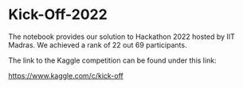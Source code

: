 # Kick-Off-2022
The notebook provides our solution to Hackathon 2022 hosted by IIT Madras. We achieved a rank of 22 out 69 participants.

The link to the Kaggle competition can be found under this link:

https://www.kaggle.com/c/kick-off
